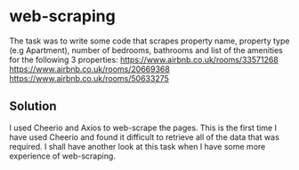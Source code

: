 # web-scraping
The task was to write some code that scrapes property name, property type (e.g Apartment),
number of bedrooms, bathrooms and list of the amenities for the following 3 properties:
https://www.airbnb.co.uk/rooms/33571268
https://www.airbnb.co.uk/rooms/20669368
https://www.airbnb.co.uk/rooms/50633275

## Solution
I used Cheerio and Axios to web-scrape the pages. This is the first time I have used Cheerio and found it difficult to retrieve all of the data that was required. 
I shall have another look at this task when I have some more experience of web-scraping. 
